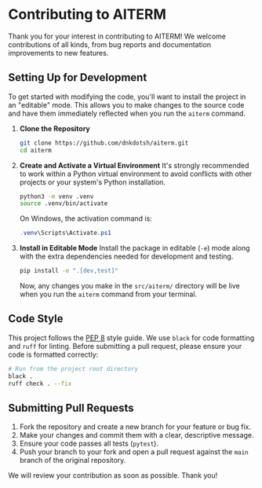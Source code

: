 # Contributing to AITERM

Thank you for your interest in contributing to AITERM! We welcome contributions of all kinds, from bug reports and documentation improvements to new features.

## Setting Up for Development

To get started with modifying the code, you'll want to install the project in an "editable" mode. This allows you to make changes to the source code and have them immediately reflected when you run the `aiterm` command.

1.  **Clone the Repository**
    ```bash
    git clone https://github.com/dnkdotsh/aiterm.git
    cd aiterm
    ```

2.  **Create and Activate a Virtual Environment**
    It's strongly recommended to work within a Python virtual environment to avoid conflicts with other projects or your system's Python installation.
    ```bash
    python3 -m venv .venv
    source .venv/bin/activate
    ```
    On Windows, the activation command is:
    ```powershell
    .venv\Scripts\Activate.ps1
    ```

3.  **Install in Editable Mode**
    Install the package in editable (`-e`) mode along with the extra dependencies needed for development and testing.
    ```bash
    pip install -e ".[dev,test]"
    ```
    Now, any changes you make in the `src/aiterm/` directory will be live when you run the `aiterm` command from your terminal.

## Code Style

This project follows the [PEP 8](https://www.python.org/dev/peps/pep-0008/) style guide. We use `black` for code formatting and `ruff` for linting. Before submitting a pull request, please ensure your code is formatted correctly:

```bash
# Run from the project root directory
black .
ruff check . --fix
```

## Submitting Pull Requests

1.  Fork the repository and create a new branch for your feature or bug fix.
2.  Make your changes and commit them with a clear, descriptive message.
3.  Ensure your code passes all tests (`pytest`).
4.  Push your branch to your fork and open a pull request against the `main` branch of the original repository.

We will review your contribution as soon as possible. Thank you!

